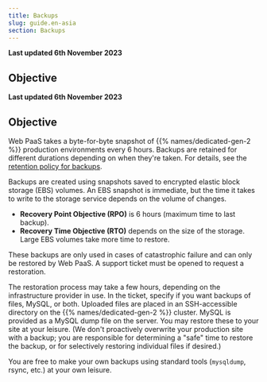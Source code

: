 ```yaml
---
title: Backups
slug: guide.en-asia
section: Backups
---
```


**Last updated 6th November 2023**



## Objective  

**Last updated 6th November 2023**



## Objective  

Web PaaS takes a byte-for-byte snapshot of {{% names/dedicated-gen-2 %}} production environments every 6 hours.
Backups are retained for different durations depending on when they're taken.
For details, see the [retention policy for backups](../../security/data-retention.md#dedicated-gen-2-backups).

Backups are created using snapshots saved to encrypted elastic block storage (EBS) volumes.
An EBS snapshot is immediate, but the time it takes to write to the storage service depends on the volume of changes.

* **Recovery Point Objective (RPO)** is 6 hours (maximum time to last backup).
* **Recovery Time Objective (RTO)** depends on the size of the storage. Large EBS volumes take more time to restore.

These backups are only used in cases of catastrophic failure and can only be restored by Web PaaS. A support ticket must be opened to request a restoration.

The restoration process may take a few hours, depending on the infrastructure provider in use.
In the ticket, specify if you want backups of files, MySQL, or both.
Uploaded files are placed in an SSH-accessible directory on the {{% names/dedicated-gen-2 %}} cluster.
MySQL is provided as a MySQL dump file on the server.
You may restore these to your site at your leisure.
(We don't proactively overwrite your production site with a backup; you are responsible for determining a "safe" time to restore the backup, or for selectively restoring individual files if desired.)

You are free to make your own backups using standard tools (`mysqldump`, rsync, etc.) at your own leisure.
